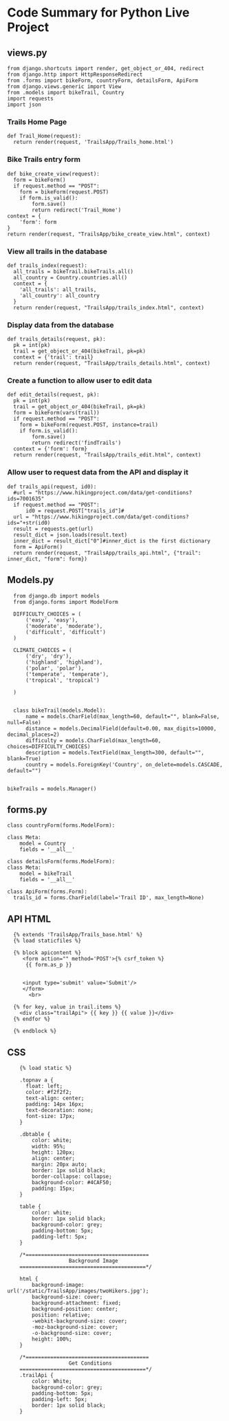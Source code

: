 # Code Summary for Python Live Project 

## views.py

    from django.shortcuts import render, get_object_or_404, redirect
    from django.http import HttpResponseRedirect
    from .forms import bikeForm, countryForm, detailsForm, ApiForm
    from django.views.generic import View
    from .models import bikeTrail, Country
    import requests
    import json



###  Trails Home Page

    def Trail_Home(request):
      return render(request, 'TrailsApp/Trails_home.html')



###  Bike Trails entry form

    def bike_create_view(request):
      form = bikeForm() 
      if request.method == "POST":
        form = bikeForm(request.POST)
        if form.is_valid(): 
            form.save()
            return redirect('Trail_Home') 
    context = {
        'form': form   
    }
    return render(request, "TrailsApp/bike_create_view.html", context)
    

###  View all trails in the database

    def trails_index(request):
      all_trails = bikeTrail.bikeTrails.all()
      all_country = Country.countries.all()
      context = {
        'all_trails': all_trails,
        'all_country': all_country
      }
      return render(request, "TrailsApp/trails_index.html", context)
    
    
### Display data from the database

    def trails_details(request, pk):
      pk = int(pk)  
      trail = get_object_or_404(bikeTrail, pk=pk)  
      context = {'trail': trail}  
      return render(request, "TrailsApp/trails_details.html", context)


### Create a function to allow user to edit data

    def edit_details(request, pk):
      pk = int(pk)  
      trail = get_object_or_404(bikeTrail, pk=pk) 
      form = bikeForm(vars(trail)) 
      if request.method == "POST":  
        form = bikeForm(request.POST, instance=trail)  
        if form.is_valid(): 
            form.save()  
            return redirect('findTrails')  
      context = {'form': form}  
      return render(request, "TrailsApp/trails_edit.html", context)
    

### Allow user to request data from the API and display it

    def trails_api(request, id0):
      #url = "https://www.hikingproject.com/data/get-conditions?ids=7001635"
      if request.method == "POST":
          id0 = request.POST["trails_id"]#
      url = "https://www.hikingproject.com/data/get-conditions?ids="+str(id0)
      result = requests.get(url)
      result_dict = json.loads(result.text)
      inner_dict = result_dict["0"]#inner_dict is the first dictionary
      form = ApiForm()
      return render(request, "TrailsApp/trails_api.html", {"trail": inner_dict, "form": form})
      
      
  ## Models.py
      from django.db import models
      from django.forms import ModelForm

      DIFFICULTY_CHOICES = (
          ('easy', 'easy'),
          ('moderate', 'moderate'),
          ('difficult', 'difficult')
      )

      CLIMATE_CHOICES = (
          ('dry', 'dry'),
          ('highland', 'highland'),
          ('polar', 'polar'),
          ('temperate', 'temperate'),
          ('tropical', 'tropical')

      )


      class bikeTrail(models.Model):
          name = models.CharField(max_length=60, default="", blank=False, null=False)
          distance = models.DecimalField(default=0.00, max_digits=10000, decimal_places=2)
          difficulty = models.CharField(max_length=60, choices=DIFFICULTY_CHOICES)
          description = models.TextField(max_length=300, default="", blank=True)
          country = models.ForeignKey('Country', on_delete=models.CASCADE, default="")


    bikeTrails = models.Manager()
    
 ## forms.py
    
    class countryForm(forms.ModelForm):

    class Meta:
        model = Country
        fields = '__all__'

    class detailsForm(forms.ModelForm):
    class Meta:
        model = bikeTrail
        fields = '__all__'

    class ApiForm(forms.Form):
      trails_id = forms.CharField(label='Trail ID', max_length=None)
      
  ## API HTML
      
      {% extends 'TrailsApp/Trails_base.html' %}
      {% load staticfiles %}

      {% block apicontent %}
         <form action="" method='POST'>{% csrf_token %}
          {{ form.as_p }}


         <input type='submit' value='Submit'/>
         </form>
           <br>

      {% for key, value in trail.items %}
        <div class="trailApi"> {{ key }} {{ value }}</div>
      {% endfor %}

      {% endblock %}
      
 ## CSS
 
        {% load static %}

        .topnav a {
          float: left;
          color: #f2f2f2;
          text-align: center;
          padding: 14px 16px;
          text-decoration: none;
          font-size: 17px;
        }

        .dbtable {
            color: white;
            width: 95%;
            height: 120px;
            align: center;
            margin: 20px auto;
            border: 1px solid black;
            border-collapse: collapse;
            background-color: #4CAF50;
            padding: 15px;
        }

        table {
            color: white;
            border: 1px solid black;
            background-color: grey;
            padding-bottom: 5px;
            padding-left: 5px;
        }

        /*========================================
                        Background Image
        =========================================*/

        html {
            background-image: url('/static/TrailsApp/images/twoHikers.jpg');
            background-size: cover;
            background-attachment: fixed;
            background-position: center;
            position: relative;
            -webkit-background-size: cover;
            -moz-background-size: cover;
            -o-background-size: cover;
            height: 100%;
        }
        
        /*========================================
                        Get Conditions
        =========================================*/
        .trailApi {
            color: White;
            background-color: grey;
            padding-bottom: 5px;
            padding-left: 5px;
            border: 1px solid black;
        }

